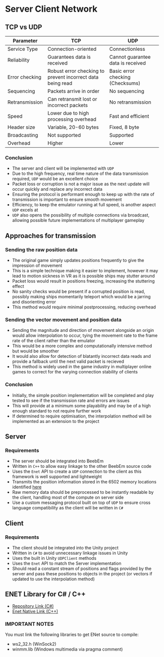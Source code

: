 # Server Client Network
## TCP vs UDP
| Parameter      | TCP                                                        | UDP                               |
| -------------- | ---------------------------------------------------------- | --------------------------------- |
| Service Type   | Connection-oriented                                        | Connectionless                    |
| Reliability    | Guarantees data is received                                | Cannot guarantee data is received |
| Error checking | Robust error checking to prevent incorrect data being read | Basic error checking (Checksums)  |
| Sequencing     | Packets arrive in order                                    | No sequencing                     |
| Retransmission | Can retransmit lost or incorrect packets                   | No retransmission                 |
| Speed          | Lower due to high processing overhead                      | Fast and efficient                |
| Header size    | Variable, 20-60 bytes                                      | Fixed, 8 byte                     |
| Broadcasting   | Not supported                                              | Supported                         |
| Overhead       | Higher                                                     | Lower                             |

### Conclusion
- The server and client will be implemented with `UDP`
- Due to the high frequency, real time nature of the data transmission required, `UDP` would be an excellent choice
- Packet loss or corruption is not a major issue as the next update will occur quickly and replace any incorrect data
- Ensuring the protocol is performant enough to keep up with the rate of transmission is important to ensure smooth movement
- Efficiency, to keep the emulator running at full speed, is another aspect `UDP` excels at
- `UDP` also opens the possibility of multiple connections via broadcast, allowing possible future implementations of multiplayer gameplay

## Approaches for transmission
### Sending the raw position data
- The original game simply updates positions frequently to give the impression of movement
- This is a simple technique making it easier to implement, however it may lead to motion sickness in VR as it is possible ships may stutter around
- Packet loss would result in positions freezing, increasing the stuttering effect
- No sanity checks would be present if a corrupted position is read, possibly making ships momentarily teleport which would be a jarring and disorienting error
- This method would require minimal postprocessing, reducing overhead

### Sending the vector movement and position data
- Sending the magnitude and direction of movement alongside an origin would allow interpolation to occur, tying the movement rate to the frame rate of the client rather than the emulator
- This would be a more complex and computationally intensive method but would be smoother
- It would also allow for detection of blatantly incorrect data reads and provide a fallback until the next valid packet is recieved
- This method is widely used in the game industry in multiplayer online games to correct for the varying connection stability of clients

### Conclusion
- Initially, the simple position implementation will be completed and play tested to see if the transmission rate and errors are issues
- This will provide at a minimum some playability and may be of a high enough standard to not require further work
- If determined to require optimisation, the interpolation method will be implemented as an extension to the project

## Server
### Requirements
- The server should be integrated into BeebEm
- Written in `C++` to allow easy linkage to the other BeebEm source code
- Uses the `Enet` API to create a `UDP` connection to the client as this framework is well supported and lightweight
- Transmits the position information stored in the 6502 memory locations identified [here](/Documentation/Research/Source-Code-Analysis.md/#example-local-bubble-data-block)
- Raw memory data should be preprocessed to be instantly readable by the client, handling most of the compute on server side
- Use a custom messaging protocol built on top of `UDP` to ensure cross language compatibility as the client will be written in `C#`

## Client
### Requirements
- The client should be integrated into the Unity project
- Written in `C#` to avoid unnecessary linkage issues in Unity
- Uses the built in Unity `UDPClient` methods
- Uses the `Enet` API to match the Server implementation
- Should read a constant stream of positions and flags provided by the server and pass these positions to objects in the project (or vectors if updated to use the interpolation method)


## ENET Library for C# / C++
- [Repository Link (C#)](https://github.com/nxrighthere/ENet-CSharp)
- [Enet Native Link (C++)](http://enet.bespin.org/Downloads.html)

### IMPORTANT NOTES
You must link the following libraries to get ENet source to compile: 
- ws2_32.h (WinSock2)
- winmm.lib (Windows multimedia via pragma comment)